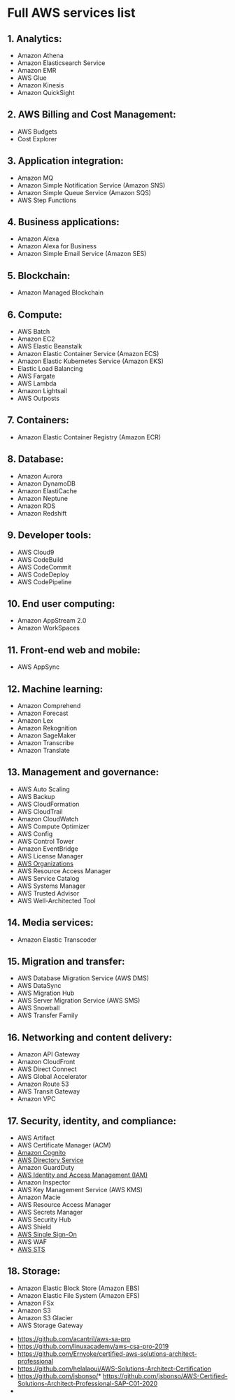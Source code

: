 # Full AWS services list
## 1. Analytics:
 - Amazon Athena
 - Amazon Elasticsearch Service
 - Amazon EMR
 - AWS Glue
 - Amazon Kinesis
 - Amazon QuickSight
## 2. AWS Billing and Cost Management:
 - AWS Budgets
 - Cost Explorer
## 3. Application integration:
 - Amazon MQ
 - Amazon Simple Notification Service (Amazon SNS)
 - Amazon Simple Queue Service (Amazon SQS)
 - AWS Step Functions
## 4. Business applications:
 - Amazon Alexa
 - Amazon Alexa for Business
 - Amazon Simple Email Service (Amazon SES)
## 5. Blockchain:
 - Amazon Managed Blockchain
## 6. Compute:
 - AWS Batch
 - Amazon EC2
 - AWS Elastic Beanstalk
 - Amazon Elastic Container Service (Amazon ECS)
 - Amazon Elastic Kubernetes Service (Amazon EKS)
 - Elastic Load Balancing
 - AWS Fargate
 - AWS Lambda
 - Amazon Lightsail
 - AWS Outposts
## 7. Containers:
 - Amazon Elastic Container Registry (Amazon ECR)
## 8. Database:
 - Amazon Aurora
 - Amazon DynamoDB
 - Amazon ElastiCache
 - Amazon Neptune
 - Amazon RDS
 - Amazon Redshift
## 9. Developer tools:
 - AWS Cloud9
 - AWS CodeBuild
 - AWS CodeCommit
 - AWS CodeDeploy
 - AWS CodePipeline
## 10. End user computing:
 - Amazon AppStream 2.0
 - Amazon WorkSpaces
## 11. Front-end web and mobile:
 - AWS AppSync
## 12. Machine learning:
 - Amazon Comprehend
 - Amazon Forecast
 - Amazon Lex
 - Amazon Rekognition
 - Amazon SageMaker
 - Amazon Transcribe
 - Amazon Translate
## 13. Management and governance:  
 - AWS Auto Scaling  
 - AWS Backup  
 - AWS CloudFormation  
 - AWS CloudTrail  
 - Amazon CloudWatch  
 - AWS Compute Optimizer  
 - AWS Config  
 - AWS Control Tower  
 - Amazon EventBridge  
 - AWS License Manager  
 - [AWS Organizations](Topics/17_Security_Identity_Compliance/Organizations.md)
 - AWS Resource Access Manager  
 - AWS Service Catalog  
 - AWS Systems Manager  
 - AWS Trusted Advisor  
 - AWS Well-Architected Tool 
## 14. Media services:  
 - Amazon Elastic Transcoder
## 15. Migration and transfer:  
 - AWS Database Migration Service (AWS DMS)  
 - AWS DataSync  
 - AWS Migration Hub  
 - AWS Server Migration Service (AWS SMS)  
 - AWS Snowball  
 - AWS Transfer Family
## 16. Networking and content delivery:
 - Amazon API Gateway  
 - Amazon CloudFront  
 - AWS Direct Connect  
 - AWS Global Accelerator  
 - Amazon Route 53  
 - AWS Transit Gateway  
 - Amazon VPC
## 17. Security, identity, and compliance:
 - AWS Artifact  
 - AWS Certificate Manager (ACM)  
 - [Amazon Cognito](Topics/17_Security_Identity_Compliance/Cognito.md)
 - [AWS Directory Service](Topics/17_Security_Identity_Compliance/AWSDirectoryService.md)
 - Amazon GuardDuty  
 - [AWS Identity and Access Management (IAM)](Topics/17_Security_Identity_Compliance/IAM.md) 
 - Amazon Inspector  
 - AWS Key Management Service (AWS KMS)
 - Amazon Macie
 - AWS Resource Access Manager
 - AWS Secrets Manager
 - AWS Security Hub
 - AWS Shield
 - [AWS Single Sign-On](Topics/17_Security_Identity_Compliance/SSO.md) 
 - AWS WAF
 - [AWS STS](Topics/17_Security_Identity_Compliance/STS.md) 
## 18. Storage:
 - Amazon Elastic Block Store (Amazon EBS)
 - Amazon Elastic File System (Amazon EFS)
 - Amazon FSx
 - Amazon S3
 - Amazon S3 Glacier
 - AWS Storage Gateway


 * https://github.com/acantril/aws-sa-pro
 * https://github.com/linuxacademy/aws-csa-pro-2019
 * https://github.com/Ernyoke/certified-aws-solutions-architect-professional
 * https://github.com/helalaoui/AWS-Solutions-Architect-Certification
 * https://github.com/jsbonso/* https://github.com/jsbonso/AWS-Certified-Solutions-Architect-Professional-SAP-C01-2020
 * 

